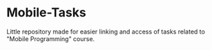 # Mobile-Tasks
Little repository made for easier linking and access of tasks related to "Mobile Programming" course.
